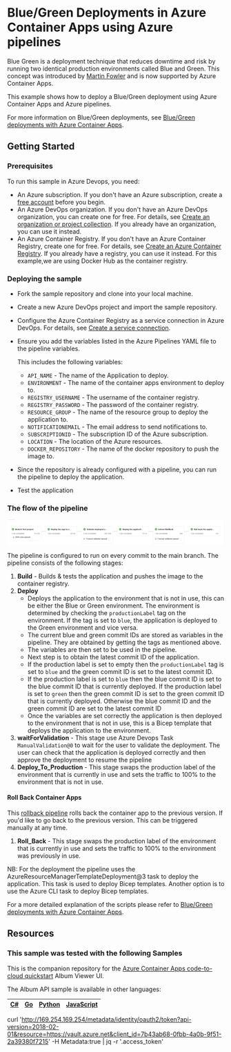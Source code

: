 # Blue/Green Deployments in Azure Container Apps using Azure pipelines

Blue Green is a deployment technique that reduces downtime and risk by running two identical production environments called Blue and Green.
This concept was introduced by [Martin Fowler](https://martinfowler.com/bliki/BlueGreenDeployment.html) and is now supported by Azure Container Apps.

This example shows how to deploy a Blue/Green deployment using Azure Container Apps and Azure pipelines.

For more information on Blue/Green deployments, see [Blue/Green deployments with Azure Container Apps](https://learn.microsoft.com/en-us/azure/container-apps/blue-green-deployment?pivots=azure-cli).


## Getting Started

### Prerequisites

To run this sample in Azure Devops, you need:

- An Azure subscription. If you don't have an Azure subscription, create a [free account](https://azure.microsoft.com/free/?WT.mc_id=A261C142F) before you begin.
- An Azure DevOps organization. If you don't have an Azure DevOps organization, you can create one for free. For details, see [Create an organization or project collection](https://docs.microsoft.com/en-us/azure/devops/organizations/accounts/create-organization?view=azure-devops&tabs=preview-page). If you already have an organization, you can use it instead.
- An Azure Container Registry. If you don't have an Azure Container Registry, create one for free. For details, see [Create an Azure Container Registry](https://docs.microsoft.com/en-us/azure/container-registry/container-registry-get-started-portal?WT.mc_id=A261C142F). If you already have a registry, you can use it instead. For this example,we are using Docker Hub as the container registry.

### Deploying the sample

- Fork the sample repository and clone into your local machine.
- Create a new Azure DevOps project and import the sample repository.
- Configure the Azure Container Registry as a service connection in Azure DevOps. For details, see [Create a service connection](https://docs.microsoft.com/en-us/azure/devops/pipelines/library/connect-to-azure?view=azure-devops&tabs=yaml#create-a-service-connection).
- Ensure you add the variables listed in the Azure Pipelines YAML file to the pipeline variables.

  This includes the following variables:
  - `API_NAME` - The name of the Application to deploy.
  - `ENVIRONMENT` - The name of the container apps environment to deploy to.
  - `REGISTRY_USERNAME` - The username of the container registry.
  - `REGISTRY_PASSWORD` - The password of the container registry.
  - `RESOURCE_GROUP` - The name of the resource group to deploy the application to.
  - `NOTIFICATIONEMAIL` - The email address to send notifications to.
  - `SUBSCRIPTIONID` - The subscription ID of the Azure subscription.
  - `LOCATION` - The location of the Azure resources.
  - `DOCKER_REPOSITORY` - The name of the docker repository to push the image to.
- Since the repository is already configured with a pipeline, you can run the pipeline to deploy the application.
- Test the application

### The flow of the pipeline

![Pipeline ](image.png)

The pipeline is configured to run on every commit to the main branch. The pipeline consists of the following stages:

 1. **Build** - Builds & tests the application and pushes the image to the container registry.
 2. **Deploy**
      - Deploys the application to the environment that is not in use, this can be either the Blue or Green environment. The environment is determined by checking the `productionLabel` tag on the environment. If the tag is set to `blue`, the application is deployed to the Green environment and vice versa.
      - The current blue and green commit IDs are stored as variables in the pipeline. They are obtained by getting the tags as mentioned above.
      - The variables are then set to be used in the pipeline.
      - Next step is to obtain the latest commit ID of the application.
      - If the production label is set to empty then the `productionLabel` tag is set to `blue` and the green commit ID is set to the latest commit ID.
      - If the production label is set to `blue` then the blue commit ID is set to the blue commit ID that is currently deployed. If the production label is set to `green` then the green commit ID is set to the green commit ID that is currently deployed. Otherwise the blue commit ID and the green commit ID are set to the latest commit ID
      - Once the variables are set correctly the application is then deployed to the environment that is not in use, this is a Bicep template that deploys the application to the environment.
 3. **waitForValidation** - This stage use Azure Devops Task `ManualValidation@0` to wait for the user to validate the deployment. The user can check that the application is deployed correctly and then approve the deployment to resume the pipeline
 4. **Deploy_To_Production** - This stage swaps the production label of the environment that is currently in use and sets the traffic to 100% to the environment that is not in use.

#### Roll Back Container Apps

This [rollback pipeline](./rollback.yml) rolls back the container app to the previous version. If you'd like to go back to the previous version. This can be triggered manually at any time.
 1. **Roll_Back** - This stage swaps the production label of the environment that is currently in use and sets the traffic to 100% to the environment was previously in use. 

NB: For the deployment the pipeline uses the AzureResourceManagerTemplateDeployment@3 task to deploy the application. This task is used to deploy Bicep templates. Another option  is to use the Azure CLI task to deploy Bicep templates.

For a more detailed explanation of the scripts please refer to [Blue/Green deployments with Azure Container Apps](https://learn.microsoft.com/en-us/azure/container-apps/blue-green-deployment?pivots=azure-cli).

## Resources

### This sample was tested with the following  Samples

This is the companion repository for the [Azure Container Apps code-to-cloud quickstart](https://docs.microsoft.com/en-us/azure/container-apps/quickstart-code-to-cloud?tabs=bash%2Ccsharp&pivots=acr-remote) Album Viewer UI.

The Album API sample is available in other languages:

| [C#](https://github.com/azure-samples/containerapps-albumapi-csharp) | [Go](https://github.com/azure-samples/containerapps-albumapi-go) | [Python](https://github.com/azure-samples/containerapps-albumapi-python) | [JavaScript](https://github.com/azure-samples/containerapps-albumapi-javascript) |
| -------------------------------------------------------------------- | ---------------------------------------------------------------- | ------------------------------------------------------------------------ | -------------------------------------------------------------------------------- |

curl 'http://169.254.169.254/metadata/identity/oauth2/token?api-version=2018-02-01&resource=https://vault.azure.net&client_id=7b43ab68-0fbb-4a0b-9f51-2a39380f7215' -H Metadata:true | jq -r '.access_token'
